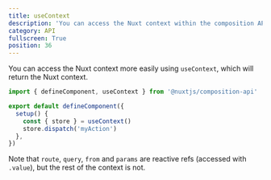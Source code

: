 ```yaml
---
title: useContext
description: 'You can access the Nuxt context within the composition API'
category: API
fullscreen: True
position: 36
---
```


You can access the Nuxt context more easily using `useContext`, which will return the Nuxt context.

```ts
import { defineComponent, useContext } from '@nuxtjs/composition-api'

export default defineComponent({
  setup() {
    const { store } = useContext()
    store.dispatch('myAction')
  },
})
```

<alert type="info">

Note that `route`, `query`, `from` and `params` are reactive refs (accessed with `.value`), but the rest of the context is not.

</alert>
